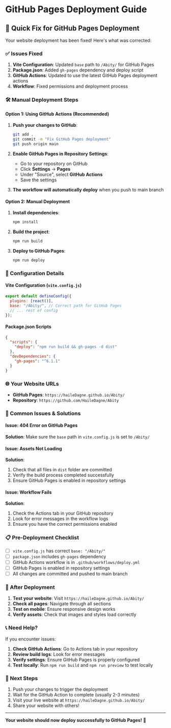 # GitHub Pages Deployment Guide

## 🚀 Quick Fix for GitHub Pages Deployment

Your website deployment has been fixed! Here's what was corrected:

### ✅ Issues Fixed

1. **Vite Configuration**: Updated `base` path to `/Abity/` for GitHub Pages
2. **Package.json**: Added `gh-pages` dependency and deploy script
3. **GitHub Actions**: Updated to use the latest GitHub Pages deployment actions
4. **Workflow**: Fixed permissions and deployment process

### 🛠️ Manual Deployment Steps

#### Option 1: Using GitHub Actions (Recommended)

1. **Push your changes to GitHub**:

   ```bash
   git add .
   git commit -m "Fix GitHub Pages deployment"
   git push origin main
   ```

2. **Enable GitHub Pages in Repository Settings**:

   - Go to your repository on GitHub
   - Click **Settings** → **Pages**
   - Under "Source", select **GitHub Actions**
   - Save the settings

3. **The workflow will automatically deploy** when you push to main branch

#### Option 2: Manual Deployment

1. **Install dependencies**:

   ```bash
   npm install
   ```

2. **Build the project**:

   ```bash
   npm run build
   ```

3. **Deploy to GitHub Pages**:
   ```bash
   npm run deploy
   ```

### 🔧 Configuration Details

#### Vite Configuration (`vite.config.js`)

```javascript
export default defineConfig({
  plugins: [react()],
  base: "/Abity/", // Correct path for GitHub Pages
  // ... rest of config
});
```

#### Package.json Scripts

```json
{
  "scripts": {
    "deploy": "npm run build && gh-pages -d dist"
  },
  "devDependencies": {
    "gh-pages": "^6.1.1"
  }
}
```

### 🌐 Your Website URLs

- **GitHub Pages**: `https://haileDagne.github.io/Abity/`
- **Repository**: `https://github.com/HaileDagne/Abity`

### 🚨 Common Issues & Solutions

#### Issue: 404 Error on GitHub Pages

**Solution**: Make sure the `base` path in `vite.config.js` is set to `/Abity/`

#### Issue: Assets Not Loading

**Solution**:

1. Check that all files in `dist` folder are committed
2. Verify the build process completed successfully
3. Ensure GitHub Pages is enabled in repository settings

#### Issue: Workflow Fails

**Solution**:

1. Check the Actions tab in your GitHub repository
2. Look for error messages in the workflow logs
3. Ensure you have the correct permissions enabled

### 📋 Pre-Deployment Checklist

- [ ] `vite.config.js` has correct `base: "/Abity/"`
- [ ] `package.json` includes `gh-pages` dependency
- [ ] GitHub Actions workflow is in `.github/workflows/deploy.yml`
- [ ] GitHub Pages is enabled in repository settings
- [ ] All changes are committed and pushed to main branch

### 🔄 After Deployment

1. **Test your website**: Visit `https://haileDagne.github.io/Abity/`
2. **Check all pages**: Navigate through all sections
3. **Test on mobile**: Ensure responsive design works
4. **Verify assets**: Check that images and styles load correctly

### 📞 Need Help?

If you encounter issues:

1. **Check GitHub Actions**: Go to Actions tab in your repository
2. **Review build logs**: Look for error messages
3. **Verify settings**: Ensure GitHub Pages is properly configured
4. **Test locally**: Run `npm run build` and `npm run preview` to test locally

### 🎯 Next Steps

1. Push your changes to trigger the deployment
2. Wait for the GitHub Action to complete (usually 2-3 minutes)
3. Visit your live website at `https://haileDagne.github.io/Abity/`
4. Share your website with others!

---

**Your website should now deploy successfully to GitHub Pages!** 🎉
